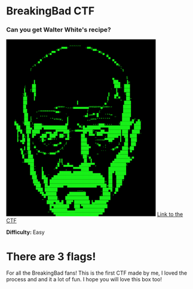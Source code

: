 

  <h1>BreakingBad CTF</h1>
<h3>Can you get Walter White's recipe?</h3>
  <img src=1.png width="400px"/>
  <a href="https://drive.google.com/drive/u/0/folders/1WGTR_UqDbaJwvqNyQFF9r5HVnYhUHdds">Link to the CTF</a>

  <p><b>Difficulty: </b> Easy</p>
  <h1>There are 3 flags!</h1>
  <p>For all the BreakingBad fans! This is the first CTF made by me, I loved the process and and it a lot of fun. I hope you will love this box too!</p>

